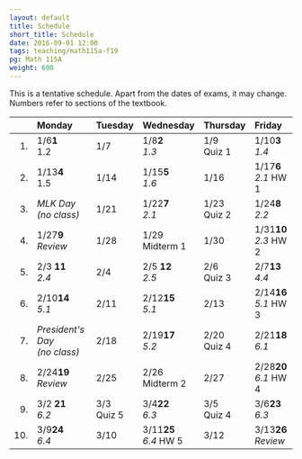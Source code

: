 ```yaml
---
layout: default
title: Schedule
short_title: Schedule
date: 2016-09-01 12:00
tags: teaching/math115a-f19
pg: Math 115A
weight: 600
---
```


This is a tentative schedule. Apart from the dates of exams, it may change. Numbers refer to sections of the textbook.

<table class="schedule">
    <thead>
        <tr class="header">
            <th align="right"></th>
            <th align="left">Monday</th>
            <th align="left">Tuesday</th>
            <th align="left">Wednesday</th>
            <th align="left">Thursday</th>
            <th align="left">Friday</th>
        </tr>
    </thead>
    <tbody>
        <tr class="even">
            <td align="right">1.</td>
            <td align="left"><span class="right">1/6</span><span class="left"><b>1</b></span><br>1.2</td>
            <td align="left"><span class="right">1/7</span><span class="left"><b></b></span><br></td>
            <td align="left"><span class="right">1/8</span><span class="left"><b>2</b></span><br><em>1.3</em></td>
            <td align="left"><span class="right">1/9</span><span class="left"><b></b></span><br><span class="hw">Quiz 1</span></td>
            <td align="left"><span class="right">1/10</span><span class="left"><b>3</b></span><br><em>1.4</em></td>
        </tr>
        <tr class="odd">
            <td align="right">2.</td>
            <td align="left"><span class="right">1/13</span><span class="left"><b>4</b></span><br>1.5</td>
            <td align="left"><span class="right">1/14</span><span class="left"><b> </b></span><br></td>
            <td align="left"><span class="right">1/15</span><span class="left"><b>5</b></span><br><em>1.6</em></td>
            <td align="left"><span class="right">1/16</span><span class="left"><b> </b></span><br></td>
            <td align="left"><span class="right">1/17</span><span class="left"><b>6</b></span><br><em>2.1</em> <span class="hw">HW 1</span></td>
        </tr>
        <tr class="even">
            <td align="right">3.</td>
            <td align="left" class="hol"><em>MLK Day<br>(no class)</em></td>
            <td align="left"><span class="right">1/21</span><span class="left"><b> </b></span><br></td>
            <td align="left"><span class="right">1/22</span><span class="left"><b>7</b></span><br><em>2.1</em></td>
            <td align="left"><span class="right">1/23</span><span class="left"><b> </b></span><br><span class="hw">Quiz 2</span></td>
            <td align="left"><span class="right">1/24</span><span class="left"><b>8</b></span><br><em>2.2</em></td>
        </tr>
        <tr class="odd">
            <td align="right">4.</td>
            <td align="left"><span class="right">1/27</span><span class="left"><b>9</b></span><br><em>Review</em></td>
            <td align="left"><span class="right">1/28</span><span class="left"><b></b></span><br></td>
            <td align="left"><span class="right">1/29</span><span class="left"><b></b></span><br><span class="exam">Midterm 1</span></td>
            <td align="left"><span class="right">1/30</span><span class="left"><b></b></span><br></td>
            <td align="left"><span class="right">1/31</span><span class="left"><b>10</b></span><br><em>2.3</em> <span class="hw">HW 2</span></td>
        </tr>
        <tr class="even">
            <td align="right">5.</td>
            <td align="left"><span class="right">2/3 </span><span class="left"><b>11</b></span><br><em>2.4</em></td>
            <td align="left"><span class="right">2/4 </span><span class="left"><b>  </b></span><br></td>
            <td align="left"><span class="right">2/5 </span><span class="left"><b>12</b></span><br><em>2.5</em></td>
            <td align="left"><span class="right">2/6 </span><span class="left"><b>  </b></span><br><span class="hw">Quiz 3</span></td>
            <td align="left"><span class="right">2/7</span><span class="left"><b>13</b></span><br><em>4.4</em></td>
        </tr>
        <tr class="odd">
            <td align="right">6.</td>
            <td align="left"><span class="right">2/10</span><span class="left"><b>14</b></span><br><em>5.1</em></td>
            <td align="left"><span class="right">2/11</span><span class="left"><b>  </b></span><br></td>
            <td align="left"><span class="right">2/12</span><span class="left"><b>15</b></span><br><em>5.1</em></td>
            <td align="left"><span class="right">2/13</span><span class="left"><b>  </b></span><br></td>
            <td align="left"><span class="right">2/14</span><span class="left"><b>16</b></span><br><em>5.1</em> <span class="hw">HW 3</span></td>
        </tr>
        <tr class="even">
            <td align="right">7.</td>
            <td align="left" class="hol"><em>President's Day<br>(no class)</em></td>
            <td align="left"><span class="right">2/18</span><span class="left"><b>  </b></span><br></td>
            <td align="left"><span class="right">2/19</span><span class="left"><b>17</b></span><br><em>5.2</em></td>
            <td align="left"><span class="right">2/20</span><span class="left"><b>  </b></span><br><span class="hw">Quiz 4</span></td>
            <td align="left"><span class="right">2/21</span><span class="left"><b>18</b></span><br><em>6.1</em></td>
        </tr>
        <tr class="odd">
            <td align="right">8.</td>
            <td align="left"><span class="right">2/24</span><span class="left"><b>19</b></span><br><em>Review</em></td>
            <td align="left"><span class="right">2/25</span><span class="left"><b>  </b></span><br></td>
            <td align="left"><span class="right">2/26</span><span class="left"><b></b></span><br><span class="exam">Midterm 2</span></td>
            <td align="left"><span class="right">2/27</span><span class="left"><b>  </b></span><br></td>
            <td align="left"><span class="right">2/28</span><span class="left"><b>20</b></span><br><em>6.1</em> <span class="hw">HW 4</span></td>
        </tr>
        <tr class="even">
            <td align="right">9.</td>
            <td align="left"><span class="right">3/2 </span><span class="left"><b>21</b></span><br><em>6.2</em></td>
            <td align="left"><span class="right">3/3</span><span class="left"><b>  </b></span><br><span class="hw">Quiz 5</span></td>
            <td align="left"><span class="right">3/4</span><span class="left"><b>22</b></span><br><em>6.3</em></td>
            <td align="left"><span class="right">3/5</span><span class="left"><b>  </b></span><br><span class="hw">Quiz 4</span></td>
            <td align="left"><span class="right">3/6</span><span class="left"><b>23</b></span><br><em>6.3</em></td>
        </tr>
        <tr class="odd">
            <td align="right">10.</td>
            <td align="left"><span class="right">3/9</span><span class="left"><b>24</b></span><br><em>6.4</em></td>
            <td align="left"><span class="right">3/10</span><span class="left"><b>  </b></span><br></td>
            <td align="left"><span class="right">3/11</span><span class="left"><b>25</b></span><br><em>6.4</em> <span class="hw">HW 5</span></td>
            <td align="left"><span class="right">3/12</span><span class="left"><b>  </b></span><br></td>
            <td align="left"><span class="right">3/13</span><span class="left"><b>26</b></span><br><em>Review</em></td>
        </tr>
    </tbody>
</table>


